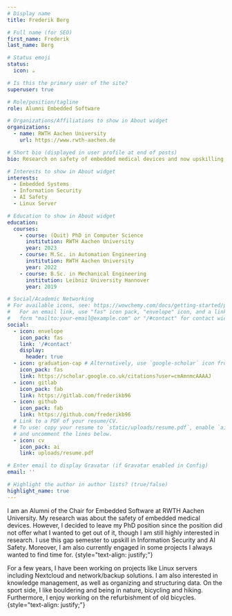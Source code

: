 ```yaml
---
# Display name
title: Frederik Berg

# Full name (for SEO)
first_name: Frederik
last_name: Berg

# Status emoji
status:
  icon: ☕️

# Is this the primary user of the site?
superuser: true

# Role/position/tagline
role: Alumni Embedded Software

# Organizations/Affiliations to show in About widget
organizations:
  - name: RWTH Aachen University
    url: https://www.rwth-aachen.de

# Short bio (displayed in user profile at end of posts)
bio: Research on safety of embedded medical devices and now upskilling in InfoSec and AI Safety.

# Interests to show in About widget
interests:
  - Embedded Systems
  - Information Security
  - AI Safety
  - Linux Server

# Education to show in About widget
education:
  courses:
    - course: (Quit) PhD in Computer Science
      institution: RWTH Aachen University
      year: 2023
    - course: M.Sc. in Automation Engineering
      institution: RWTH Aachen University
      year: 2022
    - course: B.Sc. in Mechanical Engineering
      institution: Leibniz University Hannover
      year: 2019

# Social/Academic Networking
# For available icons, see: https://wowchemy.com/docs/getting-started/page-builder/#icons
#   For an email link, use "fas" icon pack, "envelope" icon, and a link in the
#   form "mailto:your-email@example.com" or "/#contact" for contact widget.
social:
  - icon: envelope
    icon_pack: fas
    link: '/#contact'
    display:
      header: true
  - icon: graduation-cap # Alternatively, use `google-scholar` icon from `ai` icon pack
    icon_pack: fas
    link: https://scholar.google.co.uk/citations?user=cmAmnmcAAAAJ
  - icon: gitlab
    icon_pack: fab
    link: https://gitlab.com/frederikb96
  - icon: github
    icon_pack: fab
    link: https://github.com/frederikb96
  # Link to a PDF of your resume/CV.
  # To use: copy your resume to `static/uploads/resume.pdf`, enable `ai` icons in `params.yaml`,
  # and uncomment the lines below.
  - icon: cv
    icon_pack: ai
    link: uploads/resume.pdf

# Enter email to display Gravatar (if Gravatar enabled in Config)
email: ''

# Highlight the author in author lists? (true/false)
highlight_name: true
---
```



I am an Alumni of the Chair for Embedded Software at RWTH Aachen University. My research was about the safety of embedded medical devices. However, I decided to leave my PhD position since the position did not offer what I wanted to get out of it, though I am still highly interested in research. I use this gap semester to upskill in Information Security and AI Safety. Moreover, I am also currently engaged in some projects I always wanted to find time for.
{style="text-align: justify;"}

For a few years, I have been working on projects like Linux servers including Nextcloud and network/backup solutions. I am also interested in knowledge management, as well as organizing and structuring data. On the sport side, I like bouldering and being in nature, bicycling and hiking. Furthermore, I enjoy working on the refurbishment of old bicycles.
{style="text-align: justify;"}